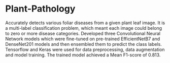 # Plant-Pathology
Accurately detects various foliar diseases from a given plant leaf image. It is a multi-label classification problem, which meant each image could belong to zero or more disease categories. Developed three Convolutional Neural Network models which were fine-tuned on pre-trained EfficientNetB7 and DenseNet201 models and then ensembled them to predict the class labels. Tensorflow and Keras were used for data preprocessing, data augmentation and model training. The trained model achieved a Mean F1-score of 0.813.
